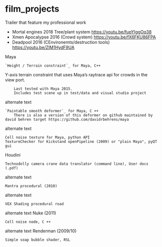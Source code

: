 # film_projects

Trailer that feature my professional work
* Mortal engines 2018 Tree/plant system https://youtu.be/fupYIggOq38
* Xmen Apocalypse 2016 (Crowd system) https://youtu.be/fX6FKU86FPA
* Deadpool 2016 (CEnvironemts/destruction tools) https://youtu.be/ZIM1HydF9UA

Maya

    `Height / Terrain constraint`_ for Maya, C++

Y-axis terrain constraint that uses Maya’s raytrace api for crowds in the view port.

        Last tested with Maya 2015.
        Includes test scene up in test/data and visual studio project

alternate text

    `Paintable smooth deformer`_ for Maya, C ++
        There is also a version of this deformer on github maintained by david behren target https://github.com/davidrbehrens/maya 

alternate text

    Cell noise texture for Maya, python API
    TextureChecker for Kickstand openPipeline (2009) or "plain Maya", pyQT gui

Houdini

    Technodolly camera crane data translator (command line), User docs (.pdf)

alternate text

    Mantra procedural (2010)

alternate text

    VEX Shading procedural road

alternate text
Nuke (2011)

    Cell noise node, C ++

alternate text
Renderman (2009/10)

    Simple soap bubble shader, RSL
